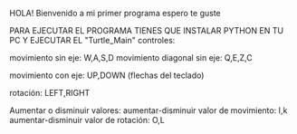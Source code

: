 HOLA!
Bienvenido a mi primer programa espero te guste

PARA EJECUTAR EL PROGRAMA TIENES QUE INSTALAR PYTHON EN TU PC Y EJECUTAR EL "Turtle_Main"
controles:

movimiento sin eje:
W,A,S,D 
movimiento diagonal sin eje:
Q,E,Z,C

movimiento con eje:
UP,DOWN (flechas del teclado)

rotación:
LEFT,RIGHT

Aumentar o disminuir valores:
aumentar-disminuir valor de movimiento:
I,k
aumentar-disminuir valor de rotación:
O,L
